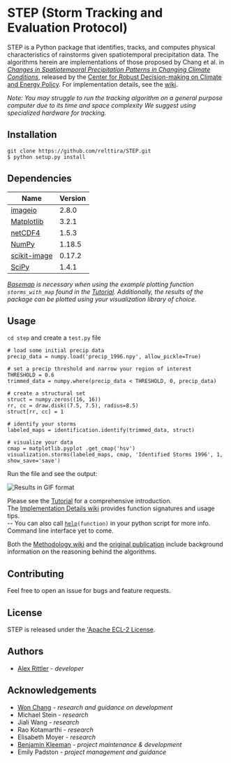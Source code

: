 # STEP (Storm Tracking and Evaluation Protocol)

STEP is a Python package that identifies, tracks, and computes physical characteristics of rainstorms given spatiotemporal precipitation data. The algorithms herein are implementations of those proposed by Chang et al. in [*Changes in Spatiotemporal Precipitation Patterns in Changing Climate Conditions*](https://urldefense.com/v3/__https://journals.ametsoc.org/jcli/article/29/23/8355/107053/Changes-in-Spatiotemporal-Precipitation-Patterns__;!!BpyFHLRN4TMTrA!pDQlI5PtSdlmGugrUrLfyhk163aw66BzNFC2B4Ny2YIHirC5gQ1nDIwJPW3kMBbp8wE$), released by the [Center for Robust Decision-making on Climate and Energy Policy](https://www.rdcep.org). For implementation details, see the [wiki](https://github.com/bkleeman/STEP-suggestions/wiki).

*Note: You may struggle to run the tracking algorithm on a general purpose computer due to its time and space complexity We suggest using specialized hardware for tracking.*

## Installation

`git clone https://github.com/relttira/STEP.git`  
`$ python setup.py install`


<!--- To install STEP, use the package manager [pip](https://pip.pypa.io/en/stable/). --->

## Dependencies
|Name|Version|
|--|--|
|[imageio](https://imageio.readthedocs.io/en/stable/installation.html)|2.8.0|
|[Matplotlib](https://matplotlib.org/3.2.2/users/installing.html)|3.2.1|
|[netCDF4](https://unidata.github.io/netcdf4-python/netCDF4/index.html)|1.5.3|
|[NumPy](https://numpy.org/install/)|1.18.5|
|[scikit-image](https://scikit-image.org/docs/dev/install.html)|0.17.2|
|[SciPy](https://www.scipy.org/install.html)|1.4.1|

 *[Basemap](https://matplotlib.org/basemap/users/installing.html) is necessary when using the example plotting function `storms_with_map` found in the [Tutorial](https://github.com/relttira/STEP/wiki/Tutorial). Additionally, the results of the package can be plotted using your visualization library of choice.*
## Usage
`cd step` and create a `test.py` file
```
# load some initial precip data 
precip_data = numpy.load('precip_1996.npy', allow_pickle=True)

# set a precip threshold and narrow your region of interest
THRESHOLD = 0.6 
trimmed_data = numpy.where(precip_data < THRESHOLD, 0, precip_data)

# create a structural set 
struct = numpy.zeros((16, 16))
rr, cc = draw.disk((7.5, 7.5), radius=8.5)
struct[rr, cc] = 1

# identify your storms
labeled_maps = identification.identify(trimmed_data, struct)

# visualize your data
cmap = matplotlib.pyplot .get_cmap('hsv')
visualization.storms(labeled_maps, cmap, 'Identified Storms 1996', 1, show_save='save')
```

Run the file and see the output:

![Results in GIF format](https://media.giphy.com/media/fuKHtjrF4btvIjxMKp/giphy.gif)

Please see the [Tutorial](https://github.com/relttira/STEP/wiki/Tutorial) for a comprehensive introduction.  
The [Implementation Details wiki](https://github.com/relttira/wiki/Implementation-Details) provides function signatures and usage tips.  
-- You can also call [`help`](https://docs.python.org/3/library/functions.html#help)`(function)` in your python script for more info. Command line interface yet to come.

Both the [Methodology wiki](https://github.com/relttira/STEP/wiki/Methodology) and the [original publication](https://geosci.uchicago.edu/~moyer/MoyerWebsite/Publications/Papers/Changes_Spatio-temporal_Precipitation_patterns.pdf) include background information on the reasoning behind the algorithms.

## Contributing
Feel free to open an issue for bugs and feature requests.

## License
STEP is released under the ['Apache ECL-2 License]().

## Authors
* [Alex Rittler](https://www.linkedin.com/in/arittler) - *developer*

## Acknowledgements
* [Won Chang](http://www.wonchang.net/) - *research and guidance on development*
* Michael Stein - *research*
* Jiali Wang - *research*
* Rao Kotamarthi - *research*
* Elisabeth Moyer - *research*
* [Benjamin Kleeman](https://github.com/bkleeman) - *project maintenance & development*
* Emily Padston - *project management and guidance*

